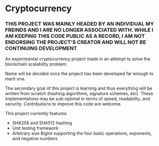 # Cryptocurrency
### THIS PROJECT WAS MAINLY HEADED BY AN INDIVIDUAL MY FREINDS AND I ARE NO LONGER ASSOCIATED WITH. WHILE I AM KEEPING THIS CODE PUBLIC AS A RECORD, I AM NOT ENDORSING THE PROJECT'S CREATOR AND WILL NOT BE CONTINUING DEVELOPMENT
An experimental cryptocurrency project made in an attempt to solve the blockchain scalability problem.

Name will be decided once the project has been developed far enough to merit one.

The secondary goal of this project is learning and thus everything will be written from scratch (hashing algorithms, signature schemes, etc). These implementations may be sub-optimal in terms of speed, readability, and security. Contributions to improve this code are welcome.

This project currently features:
* SHA256 and SHA512 hashing
* Unit testing framework
* Arbitrary size BigInt supporting the four basic operations, exponents, and negative numbers
